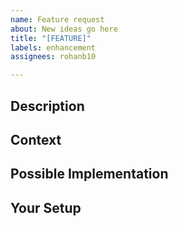 ```yaml
---
name: Feature request
about: New ideas go here
title: "[FEATURE]"
labels: enhancement
assignees: rohanb10

---
```


##  Description
<!--- Provide a description of the change or feature you are proposing -->

## Context
<!--- Which use case would this feature benefit? -->
<!--- Will all users appreciate this feature or should it be placed behind an optional setting -->

## Possible Implementation
<!--- Not obligatory, but if you have any ideas for implementation leave them here -->
<!--- If you've seen this feature implemented well in another app/website/extension, link them here -->

## Your Setup
<!--- chrome / firefox -->
